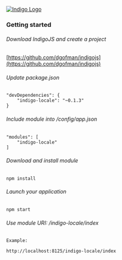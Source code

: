 [![Indigo Logo](http://www.indigojs.com/img/smallogo.png)](http://indigojs.com/)


### Getting started

###### Download IndigoJS and create a project

[https://github.com/dgofman/indigojs](https://github.com/dgofman/indigojs)


###### Update package.json

```
"devDependencies": {
	"indigo-locale": "~0.1.3"
}
```

###### Include module into /config/app.json

```
"modules": [
	"indigo-locale"
]
```

###### Download and install module

```
npm install
```

###### Launch your application

```
npm start
```

###### Use module URI: /indigo-locale/index

```
Example:

http://localhost:8125/indigo-locale/index
```